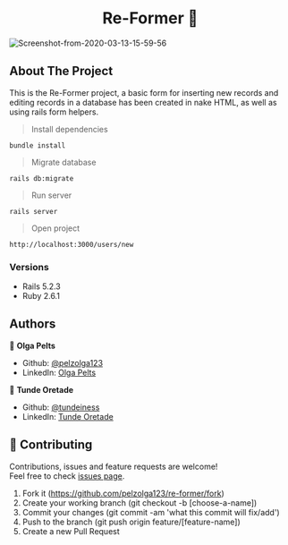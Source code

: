 
<h1 align="center">Re-Former 👋</h1>

<img src="https://i.ibb.co/Y7QVT4X/Screenshot-from-2020-03-13-15-59-56.png" alt="Screenshot-from-2020-03-13-15-59-56" border="0">

## About The Project

This is the Re-Former project, a basic form for inserting new records and editing records in a database has been created in nake HTML, as well as using rails form helpers.

> Install dependencies
```
bundle install
```
> Migrate database
```
rails db:migrate
```
> Run server
```
rails server

```
> Open project
```
http://localhost:3000/users/new
```

### Versions

* Rails 5.2.3
* Ruby 2.6.1

## Authors

👤 **Olga Pelts**
   - Github: [@pelzolga123](https://github.com/pelzolga123)
   - LinkedIn: [Olga Pelts](https://www.linkedin.com/in/olga-pelts/)

👤 **Tunde Oretade**
   - Github: [@tundeiness](https://github.com/tundeiness)
   - LinkedIn: [Tunde Oretade](https://www.linkedin.com/in/tundeoretade/)


## 🤝 Contributing

Contributions, issues and feature requests are welcome!<br />Feel free to check [issues page](https://github.com/pelzolga123/re-former/issues).

1. Fork it (https://github.com/pelzolga123/re-former/fork)
2. Create your working branch (git checkout -b [choose-a-name])
3. Commit your changes (git commit -am 'what this commit will fix/add')
4. Push to the branch (git push origin feature/[feature-name])
5. Create a new Pull Request
